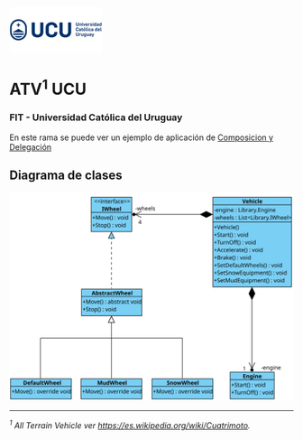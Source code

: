 ![UCU](https://github.com/ucudal/PII_Conceptos_De_POO/raw/master/Assets/logo-ucu.png)

# ATV<sup>1</sup> UCU
### FIT - Universidad Católica del Uruguay

En este rama se puede ver un ejemplo de aplicación de [Composicion y Delegación](https://github.com/ucudal/PII_Conceptos_De_POO/tree/master/Capitulos/6_Composicion_Delegacion)

## Diagrama de clases

![Diagrama de clases](./docs/VehicleV1.svg)

****

_<sup>1</sup> All Terrain Vehicle ver https://es.wikipedia.org/wiki/Cuatrimoto._
